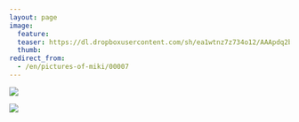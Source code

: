 ```yaml
---
layout: page
image:
  feature:
  teaser: https://dl.dropboxusercontent.com/sh/ea1wtnz7z734o12/AAApdq2b2fL7noSRHbEWC1XJa/luontokuvat/syksy/IMG_1145-245px.jpg
  thumb:
redirect_from:
  - /en/pictures-of-miki/00007
---
```


[![](https://dl.dropboxusercontent.com/sh/ea1wtnz7z734o12/AACxxNpYxuiQOb_ZLcSpN49qa/luontokuvat/syksy/IMG_1145-800px.jpg)](https://dl.dropboxusercontent.com/sh/ea1wtnz7z734o12/AACbX_gPRt_A1pt8S0zPsy1ba/luontokuvat/syksy/IMG_1145.jpg)

[![](https://dl.dropboxusercontent.com/sh/ea1wtnz7z734o12/AABSv3ONC3DPTATROItFP8GLa/luontokuvat/syksy/IMG_1147-800px.jpg)](https://dl.dropboxusercontent.com/sh/ea1wtnz7z734o12/AACyrVsKM5Kfw9o0o6rO_2hUa/luontokuvat/syksy/IMG_1147.jpg)
